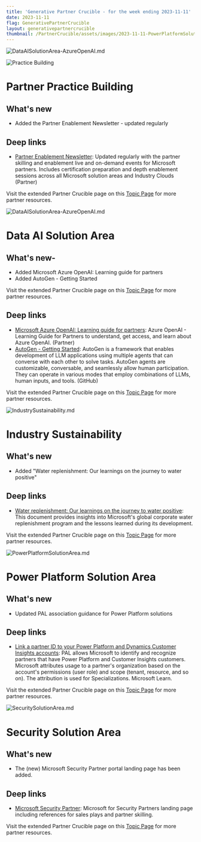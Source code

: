 ```yaml
---
title: 'Generative Partner Crucible - for the week ending 2023-11-11'
date: 2023-11-11
flag: GenerativePartnerCrucible
layout: generativepartnercrucible
thumbnail: /PartnerCrucible/assets/images/2023-11-11-PowerPlatformSolutionArea.md-image.png
---
```


![ DataAISolutionArea-AzureOpenAI.md ]( /PartnerCrucible/assets/images/2023-11-11-DataAISolutionArea-AzureOpenAI.md-image.png )

![ Practice Building ]( /PartnerCrucible/assets/images/2023-11-11-SecuritySolutionArea.md-image.png )

# Partner Practice Building

## What's new

- Added the Partner Enablement Newsletter - updated regularly

## Deep links

- [Partner Enablement Newsletter](https://assetsprod.microsoft.com/mpn/en-ca/partner-enablement-newsletter.pdf): Updated regularly with the partner skilling and enablement live and on-demand events for Microsoft partners. Includes certification preparation and depth enablement sessions across all Microsoft solution areas and Industry Clouds (Partner)

Visit the extended Partner Crucible page on this [Topic Page](https://lagimik.github.io/PartnerCrucible/PracticeBuilding) for more partner resources.

![ DataAISolutionArea-AzureOpenAI.md ]( /PartnerCrucible/assets/images/2023-11-11-DataAISolutionArea-AzureOpenAI.md-image.png )

# Data AI Solution Area

## What's new-

- Added Microsoft Azure OpenAI: Learning guide for partners
- Added AutoGen - Getting Started

Visit the extended Partner Crucible page on this [Topic Page](https://lagimik.github.io/PartnerCrucible/DataAISolutionArea-AzureOpenAI) for more partner resources.

## Deep links

- [Microsoft Azure OpenAI: Learning guide for partners](https://assetsprod.microsoft.com/mpn/en-ca/azure-openai-learning-guide-for-partners.pdf): Azure OpenAI - Learning Guide for Partners to understand, get access, and learn about Azure OpenAI. (Partner)
- [AutoGen - Getting Started](https://microsoft.github.io/autogen/docs/Getting-Started): AutoGen is a framework that enables development of LLM applications using multiple agents that can converse with each other to solve tasks. AutoGen agents are customizable, conversable, and seamlessly allow human participation. They can operate in various modes that employ combinations of LLMs, human inputs, and tools. (GitHub)

Visit the extended Partner Crucible page on this [Topic Page](https://lagimik.github.io/PartnerCrucible/DataAISolutionArea-AzureOpenAI) for more partner resources.

![ IndustrySustainability.md ]( /PartnerCrucible/assets/images/2023-11-11-IndustrySustainability.md-image.png )

# Industry Sustainability

## What's new

- Added "Water replenishment: Our learnings on the journey to water positive" 

## Deep links

- [Water replenishment: Our learnings on the journey to water positive](https://query.prod.cms.rt.microsoft.com/cms/api/am/binary/RW1eAAY): This document provides insights into Microsoft's global corporate water replenishment program and the lessons learned during its development.

Visit the extended Partner Crucible page on this [Topic Page](https://lagimik.github.io/PartnerCrucible/IndustrySustainability) for more partner resources.

![ PowerPlatformSolutionArea.md ]( /PartnerCrucible/assets/images/2023-11-11-PowerPlatformSolutionArea.md-image.png )

# Power Platform Solution Area

## What's new

- Updated PAL association guidance for Power Platform solutions

## Deep links

- [Link a partner ID to your Power Platform and Dynamics Customer Insights accounts](https://learn.microsoft.com/en-us/azure/cost-management-billing/manage/link-partner-id-power-apps-accounts): PAL allows Microsoft to identify and recognize partners that have Power Platform and Customer Insights customers. Microsoft attributes usage to a partner's organization based on the account's permissions (user role) and scope (tenant, resource, and so on). The attribution is used for Specializations. Microsoft Learn.

Visit the extended Partner Crucible page on this [Topic Page](https://lagimik.github.io/PartnerCrucible/PowerPlatformSolutionArea) for more partner resources.

![ SecuritySolutionArea.md ]( /PartnerCrucible/assets/images/2023-11-11-SecuritySolutionArea.md-image.png )

# Security Solution Area

## What's new

- The (new) Microsoft Security Partner portal landing page has been added.

## Deep links

- [Microsoft Security Partner](https://securitypartners.transform.microsoft.com/security-copilot): Microsoft for Security Partners landing page including references for sales plays and partner skilling.

Visit the extended Partner Crucible page on this [Topic Page](https://lagimik.github.io/PartnerCrucible/SecuritySolutionArea) for more partner resources.

